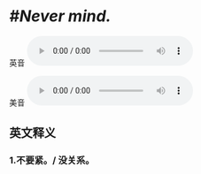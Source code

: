 # ***\#Never mind.*** 
英音
<audio src="./media/Never mind.1.aac" controls="controls"></audio>

美音
<audio src="./media/Never mind.2.aac" controls="controls"></audio>



  

英文释义
---
### 1.**不要紧。/ 没关系。**  


